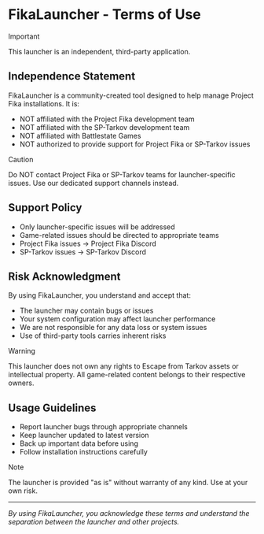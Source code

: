 # FikaLauncher - Terms of Use

> [!IMPORTANT]
> This launcher is an independent, third-party application.

## Independence Statement

FikaLauncher is a community-created tool designed to help manage Project Fika installations. It is:

- NOT affiliated with the Project Fika development team
- NOT affiliated with the SP-Tarkov development team
- NOT affiliated with Battlestate Games
- NOT authorized to provide support for Project Fika or SP-Tarkov issues

> [!CAUTION]
> Do NOT contact Project Fika or SP-Tarkov teams for launcher-specific issues. Use our dedicated support channels
> instead.

## Support Policy

- Only launcher-specific issues will be addressed
- Game-related issues should be directed to appropriate teams
- Project Fika issues → Project Fika Discord
- SP-Tarkov issues → SP-Tarkov Discord

## Risk Acknowledgment

By using FikaLauncher, you understand and accept that:

- The launcher may contain bugs or issues
- Your system configuration may affect launcher performance
- We are not responsible for any data loss or system issues
- Use of third-party tools carries inherent risks

> [!WARNING]
> This launcher does not own any rights to Escape from Tarkov assets or intellectual property. All game-related content
> belongs to their respective owners.

## Usage Guidelines

- Report launcher bugs through appropriate channels
- Keep launcher updated to latest version
- Back up important data before using
- Follow installation instructions carefully

> [!NOTE]
> The launcher is provided "as is" without warranty of any kind. Use at your own risk.

---

*By using FikaLauncher, you acknowledge these terms and understand the separation between the launcher and other
projects.*
